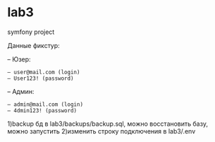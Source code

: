 # lab3
symfony project

Данные фикстур:

  – Юзер:
  
    – user@mail.com (login)
    – User123! (password)
    
  – Админ:
  
    – admin@mail.com (login)
    – 4dmin123! (password)

 
1)backup бд в  lab3/backups/backup.sql, можно восстановить базу, можно запустить 
2)изменить строку подключения в  lab3/.env 
